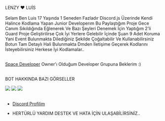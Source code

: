 LENZY ❤️ LUİS
<br> </br>
Selam Ben Luis 17 Yaşında 1 Seneden Fazladır Discord.js Üzerinde Kendi Halince Kodlama Yapan Junior Developerım Bu Paylaştığım Proje Gece Canım Sıkıldığında Eğlenerek Ve Bazı Şeyleri Denemek İçin Yaptığım 2'li Guard Proje Geliştirilirse Çok İyi Yerlere Gelebilir İçinde Şuan 9 Adet Koruma Yani Event Bulunmakta Dilediğiniz Şekilde Çoğaltabilir Ve Kullanabilirsiniz Botun Tam Detaylı Hali Bulunmakta Dmden İletişime Geçerek Kodlarını İsteyebilirsiniz Herkese İyi Kodlamalar..
<br> </br>
 
[Space Developer](https://discord.gg/gjjHmhTFhY)
Owner'ı Olduğum Developer Grupuna Beklerim :)
<br> </br>
 
 BOT HAKKINDA BAZI GÖRSELLER
 
<img  src="https://cdn.discordapp.com/attachments/1104892300397645885/1104910395153592362/image.png">
<img  src="https://cdn.discordapp.com/attachments/1104892300397645885/1104910536245792898/image.png">
<img  src="https://cdn.discordapp.com/attachments/1104892300397645885/1104910862210306048/image.png">
<br> </br>

- [Discord Profilim](https://discord.com/users/727342003339395146)

- HERTÜRLÜ YARDIM DESTEK VE HATA İÇİN ULAŞABİLİRSİNİZ..
